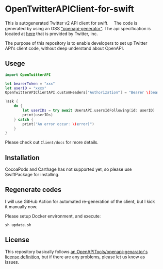 # OpenTwitterAPIClient-for-swift

This is autogenerated Twitter v2 API client for swift.　 The code is generated by using an OSS ["openapi-generator"](https://github.com/OpenAPITools/openapi-generator). The api specification is located at [here](https://api.twitter.com/2/openapi.json) that is provided by Twitter, inc.

The purpose of this repository is to enable developers to set up Twitter API's client code, without deep understand about OpenAPI.

## Usege

```swift
import OpenTwitterAPI

let bearerToken = "xxx"
let userID = "xxxx"
OpenTwitterAPIClientAPI.customHeaders["Authorization"] = "Bearer \(bearerToken)"

Task {
    do {
        let userIDs = try await UsersAPI.usersIdFollowing(id: userID)
        print(userIDs)
    } catch {
        print("An error occur: \(error)")
    }
}

```

Please check out `Client/docs` for more details.

## Installation

CocoaPods and Carthage has not supported yet, so please use SwiftPackage for installing.

## Regenerate codes

I will use GitHub Action for automated re-generation of the client, but I kick it manually now.

Please setup Docker environment, and execute:

```
sh update.sh
```

## License

This repository basically follows [an OpenAPITools/openapi-genarator's license definition](https://github.com/OpenAPITools/openapi-generator#table-of-contents), but if there are any problems, please let us know as issues.
